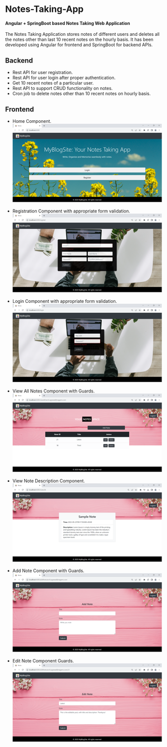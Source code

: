 # Notes-Taking-App
#### Angular + SpringBoot based Notes Taking Web Application

The Notes Taking Application stores notes of different users and deletes all the notes other than last 10 recent notes on the hourly basis. It has been developed using Angular for frontend and SpringBoot for backend APIs.

## Backend
<ul>
  <li>Rest API for user registration.</li>
  <li>Rest API for user login  after proper authentication.</li>
  <li>Get 10 recent notes of a particular user.</li>
  <li>Rest API to support CRUD functionality on notes.</li>
  <li>Cron job to delete notes other than 10 recent notes on hourly basis.</li>
</ul>

## Frontend
<ul>
  <li> Home Component.<br>
    <img src="./Frontend-Application/src/assets/Screenshot 2023-09-22 162350.png">
  </li><br>
  <li> Registration Component with appropriate form validation.<br>
    <img src="./Frontend-Application/src/assets/Screenshot 2023-09-22 162452.png">
  </li><br>
  <li>  Login Component with appropriate form validation.<br>
    <img src="./Frontend-Application/src/assets/Screenshot 2023-09-22 162436.png">
  </li><br>
  <li>  View All Notes Component with Guards.<br>
    <img src="./Frontend-Application/src/assets/Screenshot 2023-09-22 163943.png">
  </li><br>
  <li>  View Note Description Component.<br>
    <img src="./Frontend-Application/src/assets/Screenshot 2023-09-23 150235.png">
  </li><br>
  <li>  Add Note Component with Guards.<br>
    <img src="./Frontend-Application/src/assets/Screenshot 2023-09-22 163959.png">
  </li><br>
  <li>  Edit Note Component Guards.<br>
    <img src="./Frontend-Application/src/assets/Screenshot 2023-09-22 164042.png">
  </li><br>
</ul>

